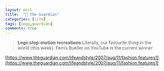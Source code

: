```yaml
---
layout: post
title:  "👨 The Guardian"
categories: [life]
tags: [lego,guardian]
comments: true
---
```


> **Lego stop-motion recreations** Literally, our favourite thing in the world (this week). Ferris Bueller on YouTube is the current winner

[https://www.theguardian.com/lifeandstyle/2007/aug/11/fashion.features1](https://www.theguardian.com/lifeandstyle/2007/aug/11/fashion.features1)
